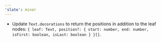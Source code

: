 ```yaml
---
'slate': minor
---
```


- Update `Text.decorations` to return the positions in addition to the leaf nodes: `{ leaf: Text, position?: { start: number, end: number, isFirst: boolean, isLast: boolean } }[]`.
